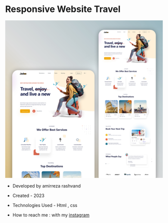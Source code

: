 # Responsive Website Travel

![viewfinal](https://raw.githubusercontent.com/Amirreza-Rashvand-Developer/Travel/main/preview.jpg)

- Developed by amirreza rashvand

- Created - 2023

- Technologies Used - Html , css

- How to reach me : with my [instagram](https://www.instagram.com/amirreza_rashvand_developer)
